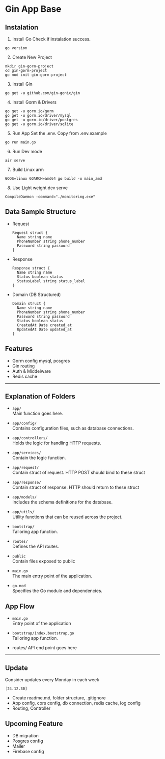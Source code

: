 # Gin App Base

## Instalation

1. Install Go
   Check if instalation success.

```
go version
```

2. Create New Project

```
mkdir gin-gorm-project
cd gin-gorm-project
go mod init gin-gorm-project
```

3. Install Gin

```
go get -u github.com/gin-gonic/gin
```

4. Install Gorm & Drivers

```
go get -u gorm.io/gorm
go get -u gorm.io/driver/mysql
go get -u gorm.io/driver/postgres
go get -u gorm.io/driver/sqlite
```

5. Run App
   Set the .env. Copy from .env.example

```
go run main.go
```

6. Run Dev mode

```
air serve
```

7. Build Linux arm

```
GOOS=linux GOARCH=amd64 go build -o main_amd
```
8. Use Light weight dev serve
```
CompileDaemon -command="./monitoring.exe"
```

## Data Sample Structure
- Request 
  ```
  Request struct {
    Name string name
    PhoneNumber string phone_number
    Password string password
  }
  ```
- Response
  ```
  Response struct {
    Name string name
    Status boolean status
    StatusLabel string status_label
  }
  ```
  
- Domain (DB Structured)
  ```
  Domain struct {
    Name string name
    PhoneNumber string phone_number
    Password string password
    Status boolean status
    CreatedAt Date created_at
    UpdatedAt Date updated_at
  }
  ```

## Features

- Gorm config mysql, posgres
- Gin routing
- Auth & Middelware
- Redis cache

---

## Explanation of Folders

- `app/`  
  Main function goes here.

- `app/config/`  
  Contains configuration files, such as database connections.

- `app/controllers/`  
  Holds the logic for handling HTTP requests.

- `app/services/`  
  Contain the logic function.

- `app/request/`  
  Contain struct of request. HTTP POST should bind to these struct

- `app/response/`  
  Contain struct of response. HTTP should return to these struct

- `app/models/`  
  Includes the schema definitions for the database.

- `app/utils/`  
  Utility functions that can be reused across the project.

- `bootstrap/`  
  Tailoring app function.

- `routes/`  
  Defines the API routes.

- `public`  
  Contain files exposed to public

- `main.go`  
  The main entry point of the application.

- `go.mod`  
  Specifies the Go module and dependencies.

## App Flow

- `main.go`  
  Entry point of the application

- `bootstrap/index.bootstrap.go`  
  Tailoring app function.

- routes/
  API end point goes here

---

## Update

Consider updates every Monday in each week

`[24.12.30]`
- Create readme.md, folder structure, .gitignore
- App config, cors config, db connection, redis cache, log config
- Routing, Controller

## Upcoming Feature
- DB migration
- Posgres config
- Mailer
- Firebase config
